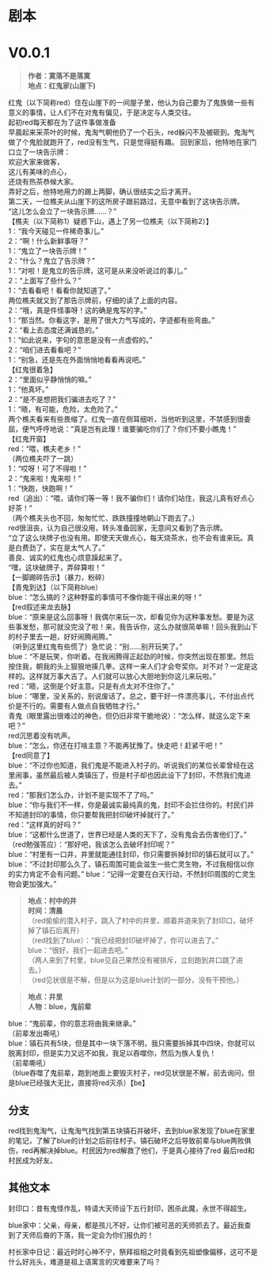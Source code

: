 # 剧本 
# V0.0.1
> **作者：寞落不是落寞**  
> **地点：红鬼家(山崖下)**
  
红鬼（以下简称red）住在山崖下的一间屋子里，他认为自己要为了鬼族做一些有意义的事情，让人们不在对鬼有偏见，于是决定与人类交往。  
起初red每天都在为了这件事做准备  
早晨起来采茶叶的时候，鬼淘气朝他扔了一个石头，red躲闪不及被砸到。鬼淘气做了个鬼脸就跑开了，red没有生气，只是觉得挺有趣。 
回到家后，他特地在家门口立了一块告示牌：  
欢迎大家来做客，  
这儿有美味的点心，  
还烧有热茶恭候大家。  
弄好之后，他特地用力的踢上两脚，确认很结实之后才离开。  
第二天，一位樵夫从山崖下的这所房子跟前路过，无意中看到了这块告示牌。  
“这儿怎么会立了一块告示牌……？”  
【樵夫（以下简称1）疑惑下山，遇上了另一位樵夫（以下简称2）】  
1：“我今天碰见一件稀奇事儿。”  
2：“啊！什么新鲜事呀？”  
1：“鬼立了一块告示牌！”  
2：“什么？鬼立了告示牌？”  
1：“对啦！是鬼立的告示牌，这可是从来没听说过的事儿。”  
2：“上面写了些什么？”  
1：“去看看吧！看看你就知道了。”  
两位樵夫就又到了那告示牌前，仔细的读了上面的内容。  
2：“哦，真是件怪事呀！这的确是鬼写的字。”  
1：“那当然。你看这字，是用了很大力气写成的，字迹都有些弯曲。”  
2：“看上去态度还满诚恳的。”  
1：“如此说来，字句的意思是没有一点虚假的。”  
2：“咱们进去看看吧？”  
1：“别急，还是先在外面悄悄地看看再说吧。”  
【红鬼很着急】  
2：“里面似乎静悄悄的嘛。”  
1：“他真坏。”  
2：“是不是想把我们骗进去吃了？”  
1：“晤，有可能，危险，太危险了。”  
两个樵夫看来有些畏缩了。红鬼一直在侧耳细听，当他听到这里，不禁感到很委屈，便气呼呼地说：“真是岂有此理！谁要骗吃你们了？你们不要小瞧鬼！”  
【红鬼开窗】  
red：“喂，樵夫老乡！”  
（两位樵夫吓了一跳）  
1：“哎呀！可了不得啦！”  
2：“鬼来啦！鬼来啦！”  
1：“快跑，快跑啊！”  
red（追出）：“喂，请你们等一等！我不骗你们！请你们站住，我这儿真有好点心好茶！”  
（两个樵夫头也不回，匆匆忙忙、跌跌撞撞地朝山下跑去了。）  
red很沮丧，认为自己很没用，转头准备回家，无意间又看到了告示牌。  
“立了这么块牌子也没有用。即使天天做点心，每天烧茶水，也不会有谁来玩。真是白费劲了，实在是太气人了。”  
善良、诚实的红鬼也心烦意躁起来了。  
“嘿，这块破牌子，弄碎算啦！”  
【一脚踢碎告示】（暴力，粉碎）  
【青鬼到达】（以下简称blue）  
blue：“怎么搞的？这种野蛮的事情可不像你能干得出来的呀！”  
【red叙述来龙去脉】  
blue：“原来是这么回事呀！我偶尔来玩一次，却看见你为这种事发愁。要是为这些事发愁，那可就没完没了啦！来，我告诉你，这么办就很简单嘛！回头我到山下的村子里去一趟，好好闹腾闹腾。”  
（听到这里红鬼有些慌了）急忙说：“别……别开玩笑了。”  
blue：“不是玩笑，你听着。在我闹腾得正起劲的时候，你突然出现在那里。然后按住我，朝我的头上狠狠地揍几拳。这样一来人们才会夸奖你。对不对？一定是这样的。这样就万事大吉了。人们就可以放心大胆地到你这儿来玩啦。”  
red：“晤，这倒是个好主意。只是有点太对不住你了。”  
blue：“哪里，没关系的，别说废话了。总之，要干好一件漂亮事儿，不付出点代价是不行的。需要有人做点自我牺牲才行。”  
青鬼（眼里露出很难过的神色，但仍旧非常干脆地说）：“怎么样，就这么定下来吧？”  
red沉思着没有吭声。  
blue：“怎么，你还在打啥主意？不能再犹豫了。快走吧！赶紧干吧！”  
【red同意了】  
blue：“不过你也知道，我们鬼是不能进入村子的。听说我们的某位长辈曾经在这里闹事，虽然最后被人类镇压了，但是村子却也因此设下了封印，不然我们鬼进去。”   
red：“那我们怎么办，计划不是实现不了了吗。”  
blue：“你与我们不一样，你是最诚实最纯真的鬼，封印不会拦住你的。村民们并不知道封印的事情，你只要帮我把封印破坏掉就行了。”  
red：“这样真的好吗？”  
blue：“这都什么世道了，世界已经是人类的天下了，没有鬼会去伤害他们了。”  
（red勉强答应）：“那好吧，我该怎么去破坏封印呢？”  
blue：“村里有一口井，井里就能通往封印，你只需要拆掉封印的镇石就可以了。”  
blue：“不过封印那么久了，镇石周围可能会滋生一些亡灵生物，不过我相信以你的实力肯定不会有问题。”
blue：“记得一定要在白天行动，不然封印周围的亡灵生物会更加强大。”  
  
> **地点：村中的井**  
**时间：清晨**  
（red偷偷的潜入村子，跳入了村中的井里，顺着井道来到了封印口，破坏掉了镇石后离开）  
（red找到了blue）：“我已经把封印破坏掉了，你可以进去了。”  
blue：“很好，我们一起进去吧。”  
（两人来到了村里，blue见自己果然没有被排斥，立刻跑到井口跳了进去。）  
（red见状很是不解，但是以为这是blue计划的一部分，没有干预他。）  
  
> **地点：井里**  
**人物：blue，鬼前辈**   

blue：“鬼前辈，你的意志将由我来继承。”  
（前辈发出嘶吼）    
blue：镇石共有5块，但是其中一块下落不明，我只需要拆掉其中四块，你就可以脱离封印，但是实力又远不如我，我足以吞噬你，然后为族人复仇！  
（前辈嘶吼）  
（blue吞噬了鬼前辈，跑到地面上要毁灭村子，red见状很是不解，前去询问，但是blue已经强大无比，直接将red灭杀）【be】  
  
## 分支
red找到鬼淘气，让鬼淘气找到第五块镇石并破坏，去到blue家发现了blue在家里的笔记，了解了blue的计划之后前往村子。镇石破坏之后导致前辈与blue两败俱伤，red再解决掉blue。村民因为red解救了他们，于是真心接待了red 最后red和村民成为好友。  
  
## 其他文本
封印口：昔有鬼怪作乱，特请大天师设下五行封印，困杀此魔，永世不得超生。  
  
blue家中：父亲，母亲，都是孩儿不好，让你们被可恶的天师抓去了。最近我查到了天师后裔的下落，我一定会为你们报仇的！  
  
村长家中日记：最近时时心神不宁，祭拜祖相之时竟看到先祖塑像偏移，这可不是什么好兆头，难道是祖上语寓言的灾难要来了吗？